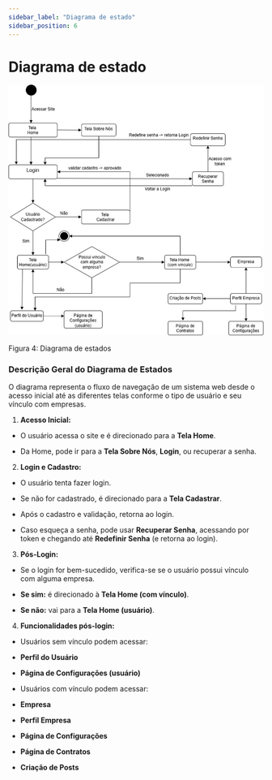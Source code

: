 ```yaml
---
sidebar_label: "Diagrama de estado"
sidebar_position: 6
---
```

# Diagrama de estado  

![Representação Visual da Arquitetura](../../static/img/diagrama_estado.png) 

Figura 4: Diagrama de estados

### **Descrição Geral do Diagrama de Estados**

O diagrama representa o fluxo de navegação de um sistema web desde o acesso inicial até as diferentes telas conforme o tipo de usuário e seu vínculo com empresas.

1. **Acesso Inicial:**

* O usuário acessa o site e é direcionado para a **Tela Home**.

* Da Home, pode ir para a **Tela Sobre Nós**, **Login**, ou recuperar a senha.

2. **Login e Cadastro:**

* O usuário tenta fazer login.

* Se não for cadastrado, é direcionado para a **Tela Cadastrar**.

* Após o cadastro e validação, retorna ao login.

* Caso esqueça a senha, pode usar **Recuperar Senha**, acessando por token e chegando até **Redefinir Senha** (e retorna ao login).

3. **Pós-Login:**

* Se o login for bem-sucedido, verifica-se se o usuário possui vínculo com alguma empresa.

* **Se sim:** é direcionado à **Tela Home (com vínculo)**.

* **Se não:** vai para a **Tela Home (usuário)**.

4. **Funcionalidades pós-login:**

* Usuários sem vínculo podem acessar:

* **Perfil do Usuário**

* **Página de Configurações (usuário)**

* Usuários com vínculo podem acessar:

* **Empresa**

* **Perfil Empresa**

* **Página de Configurações**

* **Página de Contratos**

* **Criação de Posts**
